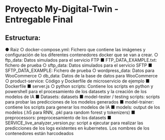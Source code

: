 # Proyecto My-Digital-Twin - Entregable Final

## Estructura:

●	Raiz
    ○	docker-compose.yml: Fichero que contiene las imágenes y configuración de los diferentes contenedores docker que se van a crear.
    ○	ftp_data: Datos simulados para el servicio FTP
        ■	FTP_DATA_EXAMPLE.txt: fichero de prueba
    ○	sftp_data: Datos simulados para el servicio SFTP
        ■	SFTP_DATA_EXAMPLE: Fichero de prueba
    ○	wordpress_data: Datos para WooCommerce
    ○	db_data: Datos de la base de datos para WooCommerce
    ○	product-service:  Código y Dockerfile de microservicio de ejemplo
        ■	Dockerfile
        ■	server.js
    ○	python scripts:  Contiene los scripts en python y powershell para el procesamiento de los datasets y la creación de los modelos de IA
         ■	Datasets: datasets
         ■	model-tester / testing scripts: scripts para probar las predicciones de los modelos generados
         ■	model-trainer: contiene los scripts para generar los modelos de IA
         ■	models: output de los modelos (.h5 para RNN, .pkl para random forest y tokenizers) 
         ■	preprocessors: preprocesamiento de los datasets
         ■	SERVICE_live_analyzer_version.py: script a ejecutar para realizar las predicciones de los logs existentes en kubernetes. Los nombres de los contenedores están harcodeados 




#
